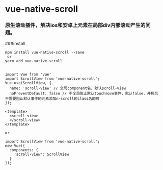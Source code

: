 # vue-native-scroll

### 原生滚动插件，解决ios和安卓上元素在局部div内部滚动产生的问题。

###install
```
npm install vue-native-scroll --save
 or
yarn add vue-native-scroll
```


##
```
import Vue from 'vue'
import ScrollView from 'vue-native-scroll';
Vue.use(ScrollView, {
  name: 'scroll-view' // 全局component名，默认scroll-view
  noPreventDefault: false // 不全局阻止默认touchmove事件，默认false，开启后不需要阻止默认事件的元素添加n-scroll的class名即可
});

<template>
  <scroll-view>
  </scroll-view>
</template>

or

import ScrollView from 'vue-native-scroll';
new Vue({
  components: {
    'scroll-view': ScrollView
  }
});
```
